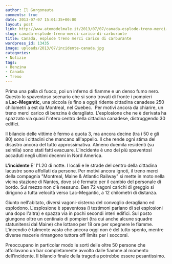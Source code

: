 ```yaml
---
author: Il Gorgonauta
comments: true
date: 2013-07-07 15:01:35+00:00
layout: post
link: http://www.atomodelmale.it/2013/07/07/canada-esplode-treno-merci-carico-di-carburante/
slug: canada-esplode-treno-merci-carico-di-carburante
title: Canada, esplode treno merci carico di carburante
wordpress_id: 13435
image: uploads/2013/07/incidente-canada.jpg
categories:
- Notizie
tags:
- Benzina
- Canada
- Treno
---
```


Prima una palla di fuoco, poi un inferno di fiamme e un denso fumo nero. Questo lo spaventoso scenario che si sono trovati di fronte i pompieri a **Lac-Megantic,** una piccola (e fino a oggi) ridente cittadina canadese 250 chilometri a est da Montreal, nel Quebec.  Per motivi ancora da chiarire, un treno merci carico di benzina è deragliato. L'esplosione che ne è derivata ha spazzato via quasi l'intero centro della cittadina canadese, distruggendo 30 edifici.

Il bilancio delle vittime è fermo a quota 3, ma ancora decine (tra i 50 e gli 80) sono i cittadini che mancano all'appello. Il che rende ogni stima del disastro ancora del tutto approssimativa. Almeno duemila residenti (su seimila) sono stati fatti evacuare. L'incidente è uno dei più spaventosi accaduti negli ultimi decenni in Nord America.

**L'incidente** E' l'1.20 di notte. I locali e le strade del centro della cittadina lacustre sono affollati da persone. Per motivi ancora ignoti, il treno merci della compagnia "Montreal, Maine & Atlantic Railway" si mette in moto nella vicina stazione di Nantes, dove si è fermato per il cambio del personale di bordo. Sul mezzo non c'è nessuno. Ben 72 vagoni carichi di greggio si dirigono a tutta velocità verso Lac-Megantic, a 12 chilometri di distanza.

Giunto nell'abitato, diversi vagoni-cisterna del convoglio deragliano ed esplodono. L'esplosione è spaventosa (i testimoni parlano di sei esplosioni una dopo l'altra) e spazza via in pochi secondi interi edifici. Sul posto giungono oltre un centinaio di pompieri (tra cui anche alcune squadre statunitensi dal Maine) che lottano per 18 ore per spegnere le fiamme. L'incendio è talmente vasto che ancora oggi non è del tutto spento, mentre diverse macerie rimangono tuttora off limits per i soccorsi.

Preoccupano in particolar modo le sorti delle oltre 50 persone che affollavano un bar completamente avvolto dalle fiamme al momento dell'incidente. Il bilancio finale della tragedia potrebbe essere pesantissimo.

